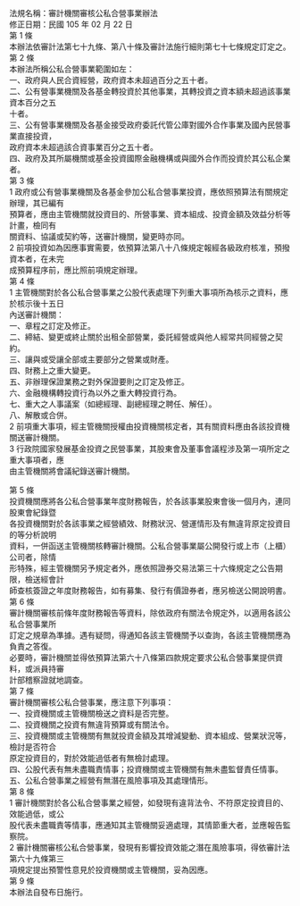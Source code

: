 法規名稱：審計機關審核公私合營事業辦法  
修正日期：民國 105 年 02 月 22 日  
第 1 條  
本辦法依審計法第七十九條、第八十條及審計法施行細則第七十七條規定訂定之。  
第 2 條  
本辦法所稱公私合營事業範圍如左：  
一、政府與人民合資經營，政府資本未超過百分之五十者。  
二、公有營事業機關及各基金轉投資於其他事業，其轉投資之資本額未超過該事業資本百分之五  
十者。  
三、公有營事業機關及各基金接受政府委託代管公庫對國外合作事業及國內民營事業直接投資，  
政府資本未超過該合資事業百分之五十者。  
四、政府及其所屬機關或基金投資國際金融機構或與國外合作而投資於其公私企業者。  
第 3 條  
1 政府或公有營事業機關及各基金參加公私合營事業投資，應依照預算法有關規定辦理，其已編有  
預算者，應由主管機關就投資目的、所營事業、資本組成、投資金額及效益分析等計畫，檢同有  
關資料、協議或契約等，送審計機關，變更時亦同。  
2 前項投資如為因應事實需要，依預算法第八十八條規定報經各級政府核准，預撥資本者，在未完  
成預算程序前，應比照前項規定辦理。  
第 4 條  
1 主管機關對於各公私合營事業之公股代表處理下列重大事項所為核示之資料，應於核示後十五日  
內送審計機關：  
一、章程之訂定及修正。  
二、締結、變更或終止關於出租全部營業，委託經營或與他人經常共同經營之契約。  
三、讓與或受讓全部或主要部分之營業或財產。  
四、財務上之重大變更。  
五、非辦理保證業務之對外保證要則之訂定及修正。  
六、金融機構轉投資行為以外之重大轉投資行為。  
七、重大之人事議案（如總經理、副總經理之聘任、解任）。  
八、解散或合併。  
2 前項重大事項，經主管機關授權由投資機關核定者，其有關資料應由各該投資機關送審計機關。  
3 行政院國家發展基金投資之民營事業，其股東會及董事會議程涉及第一項所定之重大事項者，應  
由主管機關將會議紀錄送審計機關。  


第 5 條  
投資機關應將各公私合營事業年度財務報告，於各該事業股東會後一個月內，連同股東會紀錄暨  
各投資機關對於各該事業之經營績效、財務狀況、營運情形及有無違背原定投資目的等分析說明  
資料，一併函送主管機關核轉審計機關。公私合營事業屬公開發行或上市（上櫃）公司者，除情  
形特殊，經主管機關另予規定者外，應依照證券交易法第三十六條規定之公告期限，檢送經會計  
師查核簽證之年度財務報告，如有募集、發行有價證券者，應另檢送公開說明書。  
第 6 條  
審計機關審核前條年度財務報告等資料，除依政府有關法令規定外，以適用各該公私合營事業所  
訂定之規章為準據。遇有疑問，得通知各該主管機關予以查詢，各該主管機關應為負責之答復。  
必要時，審計機關並得依預算法第六十八條第四款規定要求公私合營事業提供資料，或派員持審  
計部稽察證就地調查。  
第 7 條  
審計機關審核公私合營事業，應注意下列事項：  
一、投資機關或主管機關檢送之資料是否完整。  
二、投資機關之投資有無違背預算或有關法令。  
三、投資機關或主管機關有無就投資金額及其增減變動、資本組成、營業狀況等，檢討是否符合  
原定投資目的，對於效能過低者有無檢討處理。  
四、公股代表有無未盡職責情事；投資機關或主管機關有無未盡監督責任情事。  
五、公私合營事業之經營有無潛在風險事項及其處理情形。  
第 8 條  
1 審計機關對於各公私合營事業之經營，如發現有違背法令、不符原定投資目的、效能過低，或公  
股代表未盡職責等情事，應通知其主管機關妥適處理，其情節重大者，並應報告監察院。  
2 審計機關審核公私合營事業，發現有影響投資效能之潛在風險事項，得依審計法第六十九條第三  
項規定提出預警性意見於投資機關或主管機關，妥為因應。  
第 9 條  
本辦法自發布日施行。  


